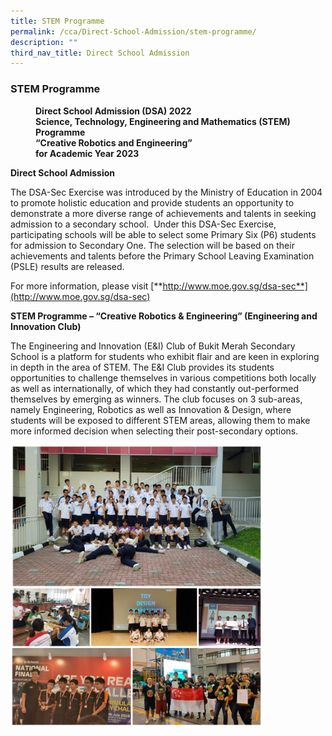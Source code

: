 ```yaml
---
title: STEM Programme
permalink: /cca/Direct-School-Admission/stem-programme/
description: ""
third_nav_title: Direct School Admission
---
```

### STEM Programme

<figure><b>Direct School Admission (DSA) 2022<br>
Science, Technology, Engineering and Mathematics (STEM) Programme<br>
“Creative Robotics and Engineering”<br>
for Academic Year 2023</b></figure>

**Direct School Admission**

The DSA-Sec Exercise was introduced by the Ministry of Education in 2004 to promote holistic education and provide students an opportunity to demonstrate a more diverse range of achievements and talents in seeking admission to a secondary school.  Under this DSA-Sec Exercise, participating schools will be able to select some Primary Six (P6) students for admission to Secondary One. The selection will be based on their achievements and talents before the Primary School Leaving Examination (PSLE) results are released.

For more information, please visit [**http://www.moe.gov.sg/dsa-sec**](http://www.moe.gov.sg/dsa-sec)

**STEM Programme – “Creative Robotics & Engineering” (Engineering and Innovation Club)** 

The Engineering and Innovation (E&I) Club of Bukit Merah Secondary School is a platform for students who exhibit flair and are keen in exploring in depth in the area of STEM. The E&I Club provides its students opportunities to challenge themselves in various competitions both locally as well as internationally, of which they had constantly out-performed themselves by emerging as winners. The club focuses on 3 sub-areas, namely Engineering, Robotics as well as Innovation & Design, where students will be exposed to different STEM areas, allowing them to make more informed decision when selecting their post-secondary options.

<img src="/images/stem.png" style="width:80%">
